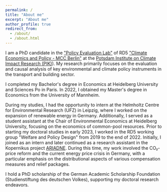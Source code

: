 ```yaml
---
permalink: /
title: "About me"
excerpt: "About me"
author_profile: true
redirect_from: 
  - /about/
  - /about.html
---
```


I am a PhD candidate in the ["Policy Evaluation Lab"](https://www.pik-potsdam.de/en/institute/labs/policy-evaluation) of RD5 ["Climate Economics and Policy - MCC Berlin"](https://www.pik-potsdam.de/en/institute/departments/climate-economics-and-policy) at the [Potsdam Institute on Climate Impact Research (PIK)](https://www.pik-potsdam.de/en/home)). My research primarily focuses on the evaluation and causal analysis of key environmental and climate policy instruments in the transport and building sector.

I completed my Bachelor's degree in Economics at Heidelberg University and Sciences Po in Paris. In 2022, I obtained my Master's degree in Economics from the University of Mannheim.

During my studies, I had the opportunity to intern at the Helmholtz Centre for Environmental Research (UFZ) in Leipzig, where I worked on the expansion of renewable energy in Germany. Additionally, I served as a student assistant at the Chair of Environmental Economics at Heidelberg University, focusing on the economics of common-pool resources. Prior to starting my doctoral studies in early 2023, I worked in the RD5 working group "Welfare and Policy Design" from 2019 to the end of 2022. Initially, I joined as an intern and later continued as a research assistant in the Kopernikus project [ARIADNE](https://ariadneprojekt.de/). During this time, my work involved the CO₂-price reform and the current energy price crisis in Germany, with a particular emphasis on the distributional aspects of various compensation measures and relief packages.

I hold a PhD scholarship of the German Academic Scholarship Foundation (Studienstiftung des deutschen Volkes), supporting my doctoral research endeavors.






